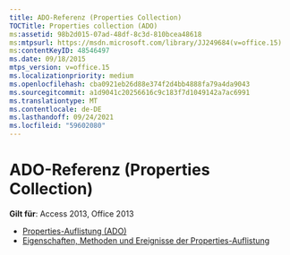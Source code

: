 ```yaml
---
title: ADO-Referenz (Properties Collection)
TOCTitle: Properties collection (ADO)
ms:assetid: 98b2d015-07ad-48df-8c3d-810bcea48618
ms:mtpsurl: https://msdn.microsoft.com/library/JJ249684(v=office.15)
ms:contentKeyID: 48546497
ms.date: 09/18/2015
mtps_version: v=office.15
ms.localizationpriority: medium
ms.openlocfilehash: cba0921eb26d88e374f2d4bb4888fa79a4da9043
ms.sourcegitcommit: a1d9041c20256616c9c183f7d1049142a7ac6991
ms.translationtype: MT
ms.contentlocale: de-DE
ms.lasthandoff: 09/24/2021
ms.locfileid: "59602080"
---
```

# <a name="properties-collection-ado-reference"></a>ADO-Referenz (Properties Collection)

**Gilt für**: Access 2013, Office 2013

- [Properties-Auflistung (ADO)](properties-collection-ado.md)
- [Eigenschaften, Methoden und Ereignisse der Properties-Auflistung](properties-collection-properties-methods-and-events.md)


